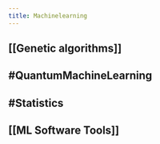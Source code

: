 ```yaml
---
title: Machinelearning
---
```


## [[Genetic algorithms]]
## #QuantumMachineLearning
## #Statistics
## [[ML Software Tools]]
